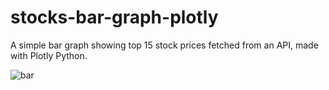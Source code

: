 # stocks-bar-graph-plotly
A simple bar graph showing top 15 stock prices fetched from an API, made with Plotly Python.

![bar](https://user-images.githubusercontent.com/31138706/138717290-3289ca44-8217-4247-af42-03a76c848351.PNG)
